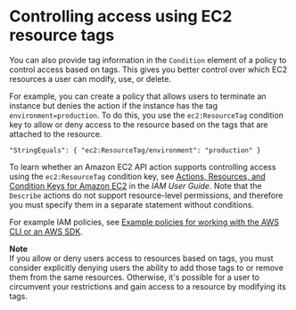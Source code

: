 # Controlling access using EC2 resource tags<a name="control-access-with-tags"></a>

You can also provide tag information in the `Condition` element of a policy to control access based on tags\. This gives you better control over which EC2 resources a user can modify, use, or delete\.

For example, you can create a policy that allows users to terminate an instance but denies the action if the instance has the tag `environment=production`\. To do this, you use the `ec2:ResourceTag` condition key to allow or deny access to the resource based on the tags that are attached to the resource\. 

```
"StringEquals": { "ec2:ResourceTag/environment": "production" }
```

To learn whether an Amazon EC2 API action supports controlling access using the `ec2:ResourceTag` condition key, see [Actions, Resources, and Condition Keys for Amazon EC2](https://docs.aws.amazon.com/IAM/latest/UserGuide/list_amazonec2.html) in the *IAM User Guide*\. Note that the `Describe` actions do not support resource\-level permissions, and therefore you must specify them in a separate statement without conditions\. 

For example IAM policies, see [Example policies for working with the AWS CLI or an AWS SDK](ExamplePolicies_EC2.md)\. 

**Note**  
If you allow or deny users access to resources based on tags, you must consider explicitly denying users the ability to add those tags to or remove them from the same resources\. Otherwise, it's possible for a user to circumvent your restrictions and gain access to a resource by modifying its tags\. 